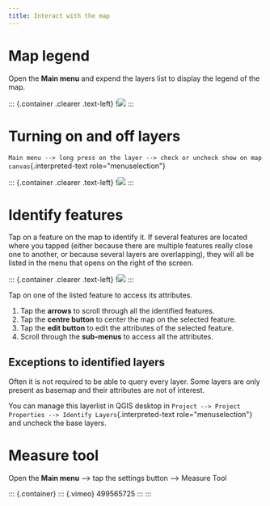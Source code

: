 ```yaml
---
title: Interact with the map
---
```


Map legend
==========

Open the **Main menu** and expend the layers list to display the legend
of the map.

::: {.container .clearer .text-left}
!![](../assets/images/user-guide_legend.png)
:::

Turning on and off layers
=========================

`Main menu --> long press on the layer --> check or uncheck show on map canvas`{.interpreted-text
role="menuselection"}

::: {.container .clearer .text-left}
!![](../assets/images/turning_on_off.webp)
:::

Identify features
=================

Tap on a feature on the map to identify it. If several features are
located where you tapped (either because there are multiple features
really close one to another, or because several layers are overlapping),
they will all be listed in the menu that opens on the right of the
screen.

::: {.container .clearer .text-left}
!![](../assets/images/identify_features.webp)
:::

Tap on one of the listed feature to access its attributes.

1.  Tap the **arrows** to scroll through all the identified features.
2.  Tap the **centre button** to center the map on the selected feature.
3.  Tap the **edit button** to edit the attributes of the selected
    feature.
4.  Scroll through the **sub-menus** to access all the attributes.

Exceptions to identified layers
-------------------------------

Often it is not required to be able to query every layer. Some layers
are only present as basemap and their attributes are not of interest.

You can manage this layerlist in QGIS desktop in
`Project --> Project Properties --> Identify Layers`{.interpreted-text
role="menuselection"} and uncheck the base layers.

Measure tool
============

Open the **Main menu** \--\> tap the settings button \--\> Measure Tool

::: {.container}
::: {.vimeo}
499565725
:::
:::
